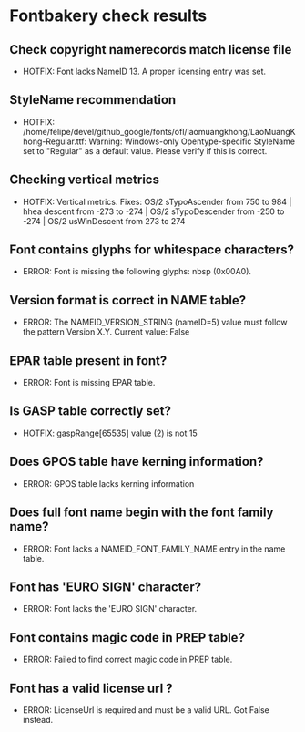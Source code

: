 # Fontbakery check results
## Check copyright namerecords match license file
* HOTFIX: Font lacks NameID 13. A proper licensing entry was set.

## StyleName recommendation
* HOTFIX: /home/felipe/devel/github_google/fonts/ofl/laomuangkhong/LaoMuangKhong-Regular.ttf: Warning: Windows-only Opentype-specific StyleName set to "Regular" as a default value. Please verify if this is correct.

## Checking vertical metrics
* HOTFIX: Vertical metrics. Fixes: OS/2 sTypoAscender from 750 to 984 | hhea descent from -273 to -274 | OS/2 sTypoDescender from -250 to -274 | OS/2 usWinDescent from 273 to 274

## Font contains glyphs for whitespace characters?
* ERROR: Font is missing the following glyphs: nbsp (0x00A0).

## Version format is correct in NAME table?
* ERROR: The NAMEID_VERSION_STRING (nameID=5) value must follow the pattern Version X.Y. Current value: False

## EPAR table present in font?
* ERROR: Font is missing EPAR table.

## Is GASP table correctly set?
* HOTFIX: gaspRange[65535] value (2) is not 15

## Does GPOS table have kerning information?
* ERROR: GPOS table lacks kerning information

## Does full font name begin with the font family name?
* ERROR: Font lacks a NAMEID_FONT_FAMILY_NAME entry in the name table.

## Font has 'EURO SIGN' character?
* ERROR: Font lacks the 'EURO SIGN' character.

## Font contains magic code in PREP table?
* ERROR: Failed to find correct magic code in PREP table.

## Font has a valid license url ?
* ERROR: LicenseUrl is required and must be a valid URL. Got False instead.

